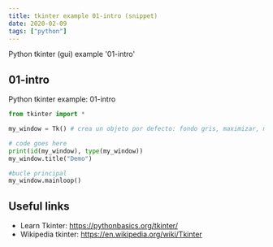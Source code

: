 ```yaml
---
title: tkinter example 01-intro (snippet)
date: 2020-02-09
tags: ["python"]
---
```

Python tkinter (gui) example '01-intro'


## 01-intro

Python tkinter example: 01-intro

```python
from tkinter import *

my_window = Tk() # crea un objeto por defecto: fondo gris, maximizar, minimizar, etc.

# code goes here
print(id(my_window), type(my_window))
my_window.title("Demo")

#bucle principal
my_window.mainloop()

```

## Useful links

- Learn Tkinter: https://pythonbasics.org/tkinter/
- Wikipedia tkinter: https://en.wikipedia.org/wiki/Tkinter
